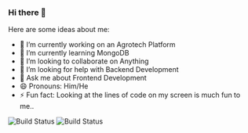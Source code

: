 ### Hi there 👋


Here are some ideas about me:

- 🔭 I’m currently working on an Agrotech Platform
- 🌱 I’m currently learning MongoDB 
- 👯 I’m looking to collaborate on Anything
- 🤔 I’m looking for help with Backend Development
- 💬 Ask me about Frontend Development
- 😄 Pronouns: Him/He
- ⚡ Fun fact: Looking at the lines of code on my screen is much fun to me..

![Build Status](https://github.com/users/kemerald25/achievements/pull-shark)
![Build Status](https://github.com/users/kemerald25/achievements/yolo)
